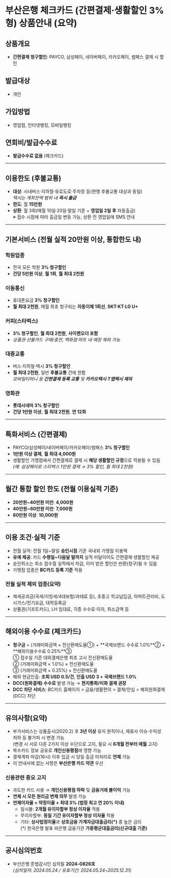 # 부산은행 체크카드 (간편결제·생활할인 3%형) 상품안내 (요약)

## 상품개요
- **간편결제 청구할인**: PAYCO, 삼성페이, 네이버페이, 카카오페이, 썸패스 결제 시 할인

## 발급대상
- 개인

## 가입방법
- 영업점, 인터넷뱅킹, 모바일뱅킹

## 연회비/발급수수료
- **발급수수료 없음** (체크카드)

---

## 이용한도 (후불교통)
- **대상**: 시내버스·지하철·유로도로·주차장 등(현행 후불교통 대상과 동일)  
  *택시는 계좌잔액 범위 내 **즉시 출금***
- **한도**: 월 **15만원**
- **상환**: 월 3회(매월 10일·20일·말일 기준 + **영업일 2일 후** 자동출금)  
  ※ 접수 시점에 따라 출금일 변동 가능, 상환 전 영업일에 SMS 안내

---

## 기본서비스 (전월 실적 **20만원 이상**, 통합한도 내)

### 학원업종
- 전국 모든 학원 **3% 청구할인**
- **건당 5만원 이상**, **월 1회**, **월 최대 2천원**

### 이동통신
- 휴대폰요금 **3% 청구할인**
- **월 최대 2천원**, 매월 최초 청구되는 **자동이체 1회선**, **SKT·KT·LG U+**

### 커피(스타벅스)
- **3% 청구할인**, **월 최대 2천원**, **사이렌오더 포함**
- *상품권·선불카드 구매/충전, 백화점·마트 내 매장 제외 가능*

### 대중교통
- 버스·지하철·택시 **3% 청구할인**
- **월 최대 2천원**, 일반 **후불교통** 건에 한함  
  *모바일티머니 등 **간편결제 등록 교통** 및 **카카오택시·T맵택시 제외***

### 영화관
- **롯데시네마 3% 청구할인**
- **건당 1만원 이상**, **월 최대 2천원**, **연 12회**

---

## 특화서비스 (간편결제)
- PAYCO/삼성페이/네이버페이/카카오페이/썸패스 **3% 청구할인**
- **1만원 이상 결제**, **월 최대 4,000원**
- 생활할인 가맹점에서 간편결제로 결제 시 **해당 생활할인 규정**으로 적용될 수 있음  
  *(예: 삼성페이로 스타벅스 1만원 결제 → 3% 할인, 월 최대 2천원)*

---

## 월간 **통합 할인 한도** (전월 이용실적 기준)
- **20만원~40만원 미만**: **4,000원**
- **40만원~60만원 미만**: **7,000원**
- **60만원 이상**: **10,000원**

---

## 이용 조건·실적 기준
- 전월 실적: 전월 1일~말일 **승인시점** 기준 국내외 가맹점 이용액
- **유예 제공**: 카드 **수령일~다음달 말까지** 실적 미달이어도 간편결제·생활할인 제공
- 승인취소는 취소 접수월 실적에서 차감, 이미 받은 할인은 반환(청구)될 수 있음
- 가맹점 업종은 **BC카드 등록 기준** 적용

### 전월 실적 **제외** 업종(요약)
- 제세공과금(국세/지방세/4대보험/과태료 등), 초중고 학교납입금, 아파트관리비, 도시가스/전기요금, 대학등록금  
- 상품권(기프트카드), LH 임대료, 각종 수수료·이자, 취소금액 등

---

## 해외이용 수수료 (체크카드)
- **청구금** = (거래미화금액 × 전신환매도율①) + **국제브랜드 수수료 1.0%**② + **해외이용수수료 0.25%**③  
  ① 접수일 기준 대외결제은행 최초 고시 전신환매도율  
  ② (거래미화금액 × 1.0%) × 전신환매도율  
  ③ (거래미화금액 × 0.25%) × 전신환매도율
- 해외 현금인출: **조회 USD 0.5/건**, **인출 USD 3 + 국제브랜드 1.0%**
- **DCC(원화결제) 수수료** 발생 가능 → **현지통화/미화 결제 권장**
- **DCC 차단 서비스**: BC카드 홈페이지 > 금융/생활편의 > 결제/안심 > 해외원화결제(DCC) 차단

---

## 유의사항(요약)
- 부가서비스는 상품출시(2020.2) 후 **3년 이상** 유지 원칙이나, 제휴사 이슈·수익성 저하 등 불가피 시 변경 가능  
  (변경 시 서로 다른 2가지 이상 수단으로 고지, 필요 시 **6개월 전부터 매월** 고지)
- 복수카드 정보 공유로 **개인신용평점**에 영향 가능
- 결제계좌 마감(16시) 이후 입금 시 당일 출금 미처리로 **연체** 가능
- 이 안내서에 없는 사항은 **부산은행 카드 약관** 우선

### 신용관련 중요 고지
- 과도한 카드 사용 → **개인신용평점 하락** 및 **금융거래 불이익** 가능  
- **연체 시 모든 원리금 변제 의무** 발생 가능  
- **연체이자율 = 약정이율 + 최대 3% (법정 최고 연 20% 이내)**  
  - 일시불: **2개월 유이자할부 정상 이자율** 적용  
  - 무이자할부: **동일 기간 유이자할부 정상 이자율** 적용  
  - 기타: **상사법정이율**과 **상호금융 가계자금대출금리(*)** 중 높은 금리  
  (*) 한국은행 발표 비은행 금융기관 **가중평균대출금리(신규대출 기준)**

---

## 공시심의번호
- 부산은행 준법감시인 심의필 **2024-0826호**  
  *(심의일자: 2024.05.24 / 유효기간: 2024.05.24~2025.12.31)*
